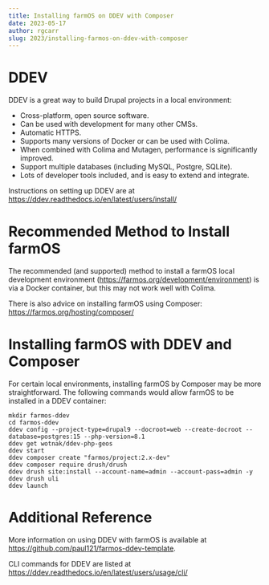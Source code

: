 ```yaml
---
title: Installing farmOS on DDEV with Composer
date: 2023-05-17
author: rgcarr
slug: 2023/installing-farmos-on-ddev-with-composer
---
```


# DDEV
DDEV is a great way to build Drupal projects in a local environment:
* Cross-platform, open source software.
* Can be used with development for many other CMSs.
* Automatic HTTPS.
* Supports many versions of Docker or can be used with Colima.
* When combined with Colima and Mutagen, performance is significantly improved.
* Support multiple databases (including MySQL, Postgre, SQLite).
* Lots of developer tools included, and is easy to extend and integrate.  

Instructions on setting up DDEV are at https://ddev.readthedocs.io/en/latest/users/install/

# Recommended Method to Install farmOS
The recommended (and supported) method to install a farmOS local development environment (https://farmos.org/development/environment) is via a Docker container, but this may not work well with Colima.

There is also advice on installing farmOS using Composer: https://farmos.org/hosting/composer/

# Installing farmOS with DDEV and Composer
For certain local environments, installing farmOS by Composer may be more straightforward. The following commands would allow farmOS to be installed in a DDEV container:

```
mkdir farmos-ddev
cd farmos-ddev
ddev config --project-type=drupal9 --docroot=web --create-docroot --database=postgres:15 --php-version=8.1
ddev get wotnak/ddev-php-geos
ddev start
ddev composer create "farmos/project:2.x-dev"
ddev composer require drush/drush
ddev drush site:install --account-name=admin --account-pass=admin -y
ddev drush uli
ddev launch
```

# Additional Reference
More information on using DDEV with farmOS is available at https://github.com/paul121/farmos-ddev-template.

CLI commands for DDEV are listed at https://ddev.readthedocs.io/en/latest/users/usage/cli/
